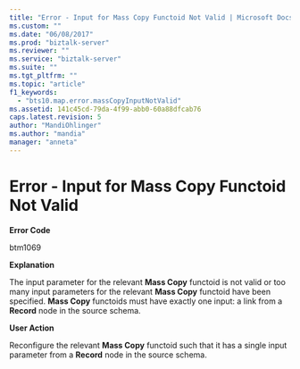 ```yaml
---
title: "Error - Input for Mass Copy Functoid Not Valid | Microsoft Docs"
ms.custom: ""
ms.date: "06/08/2017"
ms.prod: "biztalk-server"
ms.reviewer: ""
ms.service: "biztalk-server"
ms.suite: ""
ms.tgt_pltfrm: ""
ms.topic: "article"
f1_keywords: 
  - "bts10.map.error.massCopyInputNotValid"
ms.assetid: 141c45cd-79da-4f99-abb0-60a88dfcab76
caps.latest.revision: 5
author: "MandiOhlinger"
ms.author: "mandia"
manager: "anneta"
---
```

# Error - Input for Mass Copy Functoid Not Valid
**Error Code**  
  
 btm1069  
  
 **Explanation**  
  
 The input parameter for the relevant **Mass Copy** functoid is not valid or too many input parameters for the relevant **Mass Copy** functoid have been specified. **Mass Copy** functoids must have exactly one input: a link from a **Record** node in the source schema.  
  
 **User Action**  
  
 Reconfigure the relevant **Mass Copy** functoid such that it has a single input parameter from a **Record** node in the source schema.